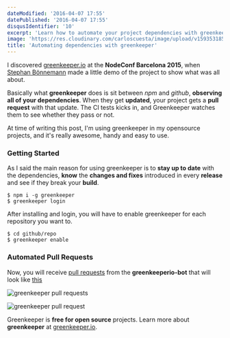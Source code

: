 ```yaml
---
dateModified: '2016-04-07 17:55'
datePublished: '2016-04-07 17:55'
disqusIdentifier: '10'
excerpt: 'Learn how to automate your project dependencies with greenkeeper and github. Get automatically a pull request when a dependency gets updated.'
image: 'https://res.cloudinary.com/carloscuesta/image/upload/v1593531856/blog-featured-images/Automating_Dependencies_Greenkeeper.png'
title: 'Automating dependencies with greenkeeper'
---
```


I discovered [greenkeeper.io](http://greenkeeper.io) at the **NodeConf Barcelona 2015**, when [Stephan Bönnemann](http://boennemann.me) made a little demo of the project to show what was all about.

Basically what **greenkeeper** does is sit between _npm_ and _github_, **observing all of your dependencies**. When they get **updated**, your project gets a **pull request** with that update. The CI tests kicks in, and Greenkeeper watches them to see whether they pass or not.

At time of writing this post, I'm using greenkeeper in my opensource projects, and it's really awesome, handy and easy to use.

### Getting Started

As I said the main reason for using greenkeeper is to **stay up to date** with the dependencies, **know** the **changes and fixes** introduced in every **release** and see if they break your **build**.

```language-bash
$ npm i -g greenkeeper
$ greenkeeper login
```

After installing and login, you will have to enable greenkeeper for each repository you want to.

```language-bash
$ cd github/repo
$ greenkeeper enable
```

### Automated Pull Requests

Now, you will receive [pull requests](https://github.com/carloscuesta/carloscuesta.me/pull/7) from the **greenkeeperio-bot** that will look like [this](https://github.com/carloscuesta/carloscuesta.me/pull/7)

![greenkeeper pull requests](https://res.cloudinary.com/carloscuesta/image/upload/v1460042483/exmcofmkxt427z8gkt9k.png)

![greenkeeper pull request](https://res.cloudinary.com/carloscuesta/image/upload/v1460043221/pa5bjbnfakjo4fgcfnbu.png)

Greenkeeper is **free for open source** projects. Learn more about **greenkeeper** at [greenkeeper.io](https://greenkeeper.io/).
